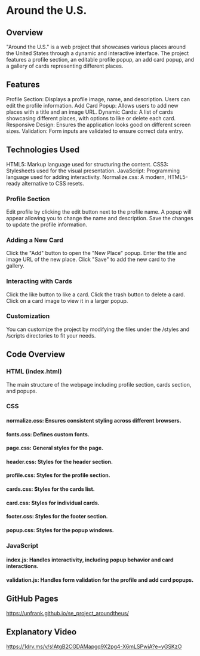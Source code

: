 # Around the U.S.

## Overview

"Around the U.S." is a web project that showcases various places around the United States through a dynamic and interactive interface. The project features a profile section, an editable profile popup, an add card popup, and a gallery of cards representing different places.

## Features

Profile Section: Displays a profile image, name, and description. Users can edit the profile information.
Add Card Popup: Allows users to add new places with a title and an image URL.
Dynamic Cards: A list of cards showcasing different places, with options to like or delete each card.
Responsive Design: Ensures the application looks good on different screen sizes.
Validation: Form inputs are validated to ensure correct data entry.

## Technologies Used

HTML5: Markup language used for structuring the content.
CSS3: Stylesheets used for the visual presentation.
JavaScript: Programming language used for adding interactivity.
Normalize.css: A modern, HTML5-ready alternative to CSS resets.

### Profile Section

Edit profile by clicking the edit button next to the profile name. A popup will appear allowing you to change the name and description.
Save the changes to update the profile information.

### Adding a New Card

Click the "Add" button to open the "New Place" popup.
Enter the title and image URL of the new place.
Click "Save" to add the new card to the gallery.

### Interacting with Cards

Click the like button to like a card.
Click the trash button to delete a card.
Click on a card image to view it in a larger popup.

### Customization

You can customize the project by modifying the files under the /styles and /scripts directories to fit your needs.

## Code Overview

### HTML (index.html)

The main structure of the webpage including profile section, cards section, and popups.

### CSS

#### normalize.css: Ensures consistent styling across different browsers.

#### fonts.css: Defines custom fonts.

#### page.css: General styles for the page.

#### header.css: Styles for the header section.

#### profile.css: Styles for the profile section.

#### cards.css: Styles for the cards list.

#### card.css: Styles for individual cards.

#### footer.css: Styles for the footer section.

#### popup.css: Styles for the popup windows.

### JavaScript

#### index.js: Handles interactivity, including popup behavior and card interactions.

#### validation.js: Handles form validation for the profile and add card popups.

## GitHub Pages

https://unfrank.github.io/se_project_aroundtheus/

## Explanatory Video

https://1drv.ms/v/s!AtgB2CGDAMapgq9X2pg4-X6mLSPwiA?e=yGSKzO
